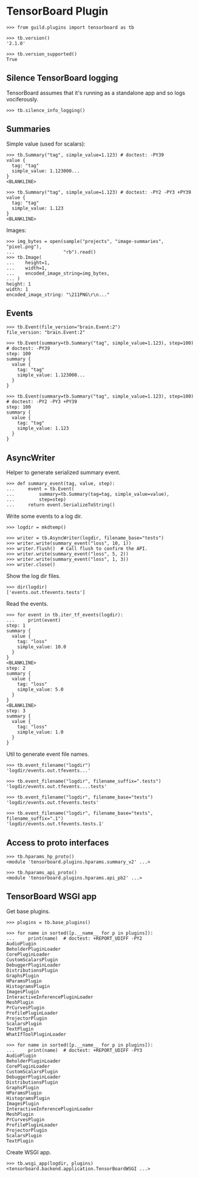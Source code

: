# TensorBoard Plugin

    >>> from guild.plugins import tensorboard as tb

    >>> tb.version()
    '2.1.0'

    >>> tb.version_supported()
    True

## Silence TensorBoard logging

TensorBoard assumes that it's running as a standalone app and so logs
vociferously.

    >>> tb.silence_info_logging()

## Summaries

Simple value (used for scalars):

    >>> tb.Summary("tag", simple_value=1.123) # doctest: -PY39
    value {
      tag: "tag"
      simple_value: 1.123000...
    }
    <BLANKLINE>

    >>> tb.Summary("tag", simple_value=1.123) # doctest: -PY2 -PY3 +PY39
    value {
      tag: "tag"
      simple_value: 1.123
    }
    <BLANKLINE>

Images:

    >>> img_bytes = open(sample("projects", "image-summaries", "pixel.png"),
    ...                  "rb").read()
    >>> tb.Image(
    ...    height=1,
    ...    width=1,
    ...    encoded_image_string=img_bytes,
    ... )
    height: 1
    width: 1
    encoded_image_string: "\211PNG\r\n..."


## Events

    >>> tb.Event(file_version="brain.Event:2")
    file_version: "brain.Event:2"

    >>> tb.Event(summary=tb.Summary("tag", simple_value=1.123), step=100) # doctest: -PY39
    step: 100
    summary {
      value {
        tag: "tag"
        simple_value: 1.123000...
      }
    }

    >>> tb.Event(summary=tb.Summary("tag", simple_value=1.123), step=100) # doctest: -PY2 -PY3 +PY39
    step: 100
    summary {
      value {
        tag: "tag"
        simple_value: 1.123
      }
    }

## AsyncWriter

Helper to generate serialized summary event.

    >>> def summary_event(tag, value, step):
    ...     event = tb.Event(
    ...         summary=tb.Summary(tag=tag, simple_value=value),
    ...         step=step)
    ...     return event.SerializeToString()

Write some events to a log dir.

    >>> logdir = mkdtemp()

    >>> writer = tb.AsyncWriter(logdir, filename_base="tests")
    >>> writer.write(summary_event("loss", 10, 1))
    >>> writer.flush()  # Call flush to confirm the API.
    >>> writer.write(summary_event("loss", 5, 2))
    >>> writer.write(summary_event("loss", 1, 3))
    >>> writer.close()

Show the log dir files.

    >>> dir(logdir)
    ['events.out.tfevents.tests']

Read the events.

    >>> for event in tb.iter_tf_events(logdir):
    ...     print(event)
    step: 1
    summary {
      value {
        tag: "loss"
        simple_value: 10.0
      }
    }
    <BLANKLINE>
    step: 2
    summary {
      value {
        tag: "loss"
        simple_value: 5.0
      }
    }
    <BLANKLINE>
    step: 3
    summary {
      value {
        tag: "loss"
        simple_value: 1.0
      }
    }

Util to generate event file names.

    >>> tb.event_filename("logdir")
    'logdir/events.out.tfevents...'

    >>> tb.event_filename("logdir", filename_suffix=".tests")
    'logdir/events.out.tfevents....tests'

    >>> tb.event_filename("logdir", filename_base="tests")
    'logdir/events.out.tfevents.tests'

    >>> tb.event_filename("logdir", filename_base="tests", filename_suffix=".1")
    'logdir/events.out.tfevents.tests.1'

## Access to proto interfaces

    >>> tb.hparams_hp_proto()
    <module 'tensorboard.plugins.hparams.summary_v2' ...>

    >>> tb.hparams_api_proto()
    <module 'tensorboard.plugins.hparams.api_pb2' ...>

## TensorBoard WSGI app

Get base plugins.

    >>> plugins = tb.base_plugins()

    >>> for name in sorted([p.__name__ for p in plugins]):
    ...     print(name)  # doctest: +REPORT_UDIFF -PY2
    AudioPlugin
    BeholderPluginLoader
    CorePluginLoader
    CustomScalarsPlugin
    DebuggerPluginLoader
    DistributionsPlugin
    GraphsPlugin
    HParamsPlugin
    HistogramsPlugin
    ImagesPlugin
    InteractiveInferencePluginLoader
    MeshPlugin
    PrCurvesPlugin
    ProfilePluginLoader
    ProjectorPlugin
    ScalarsPlugin
    TextPlugin
    WhatIfToolPluginLoader

    >>> for name in sorted([p.__name__ for p in plugins]):
    ...     print(name)  # doctest: +REPORT_UDIFF -PY3
    AudioPlugin
    BeholderPluginLoader
    CorePluginLoader
    CustomScalarsPlugin
    DebuggerPluginLoader
    DistributionsPlugin
    GraphsPlugin
    HParamsPlugin
    HistogramsPlugin
    ImagesPlugin
    InteractiveInferencePluginLoader
    MeshPlugin
    PrCurvesPlugin
    ProfilePluginLoader
    ProjectorPlugin
    ScalarsPlugin
    TextPlugin

Create WSGI app.

    >>> tb.wsgi_app(logdir, plugins)
    <tensorboard.backend.application.TensorBoardWSGI ...>

